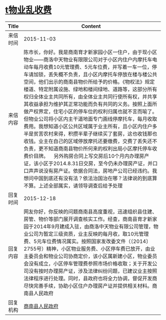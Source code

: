 # <a href="http://www.shangluo.gov.cn/zmhd/ldxxxx.jsp?urltype=leadermail.LeaderMailContentUrl&wbtreeid=1112&leadermailid=3393">t物业乱收费</a>
| Title |                                                                                                                                                                                                                                                              Content                                                                                                                                                                                                                                                              |
|:-----:|-----------------------------------------------------------------------------------------------------------------------------------------------------------------------------------------------------------------------------------------------------------------------------------------------------------------------------------------------------------------------------------------------------------------------------------------------------------------------------------------------------------------------------------|
| 来信时间  | 2015-11-03                                                                                                                                                                                                                                                                                                                                                                                                                                                                                                                        |
| 来信内容  | 陈市长，你好。我是商南育才新家园小区一住户，由于现小区物业——商洛中天物业有限限公司对于小区内住户内摩托车电动车每月收费10元管理费、5元车位费，并写着一车一位，停车请加锁，丢失概不负责，且小区内摩托车停放在楼与楼公共空间，他们出示的商南县物价所给予的价格。《物权法》规定楼道、特定附属设施、绿地和楼间绿地、道路等，这部分所有权归全体业主共同所有，由全体业主共同行使所有权，并共享其收益承担为维护其正常功能而负有共同的义务。按照上面所做产权界定，住宅小区的停车位的权利归属也就不言而喻了。但物业公司将小区内主干道地面专门画线停摩托车，每月收取费用。我想知道小区公共区域属于业主所有，且小区内住户多半是贫苦农村来得，积攒半辈子继续买了套房，这也收钱那也收钱。业主在自己的区域停放摩托还要缴费，交费了丢失还不负责，更不知道商南县物价所何来的权利出局小区摩托停车收费价目牌。    另外购房合同上写交房后10个月内办理房产证，该小区于2014.8.31日交房，至今仍未办理房产证，并口口声声说没有房产证。依据合同法，房地产公司已经违约。我想问中国到底还有没有法？依法治国治在哪？法律说的到底算不算。上述全部属实，请领导调查后给予处理 |
| 回复时间  | 2015-12-18                                                                                                                                                                                                                                                                                                                                                                                                                                                                                                                        |
| 回复内容  | 网友你好，你反映的问题商南县高度重视，迅速组织县住建、房管、物价等部门展开调查核实工作。经查，商南县育才新家园于2014年9月建成入驻，由商洛中天物业有限公司管理，物业公司为暂定三级资质，业主反映的每月收，取10元管理费、5元车位费情况属实。按照国家发改委文件（〔2014〕2755号）精神，小区物业服务费、小区停车费已放开，由业主委员会和物业公司协商定价，该小区属新建小区，物业委员会没有成立，小区停车管理费参照市场价格收取；关于开发公司没有按时办理房产证，涉及法律纠纷问题，已建议业主按照法律程序进行处理。同时，县政府也将全力协调，督促开发商尽快完善手续，协助小区住户办理房产证并提供相关材料。商南县人民政府                                                                                                                                                                                                                |
| 回复机构  | <a href="../../categories/agencies/商南县人民政府.md">商南县人民政府</a>                                                                                                                                                                                                                                                                                                                                                                                                                                                                          |